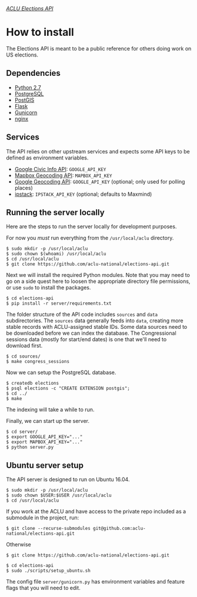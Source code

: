 [*ACLU Elections API*](https://github.com/aclu-national/elections-api)

# How to install

The Elections API is meant to be a public reference for others doing work on US elections.

## Dependencies

* [Python 2.7](https://www.python.org/)
* [PostgreSQL](https://www.postgresql.org/)
* [PostGIS](http://postgis.net/)
* [Flask](http://flask.pocoo.org/)
* [Gunicorn](http://gunicorn.org/)
* [nginx](https://www.nginx.com/)

## Services

The API relies on other upstream services and expects some API keys to be defined as environment variables.

* [Google Civic Info API](https://developers.google.com/civic-information/): `GOOGLE_API_KEY`
* [Mapbox Geocoding API](https://www.mapbox.com/api-documentation/#endpoints): `MAPBOX_API_KEY`
* [Google Geocoding API](https://developers.google.com/maps/documentation/geocoding/start): `GOOGLE_API_KEY` (optional; only used for polling places)
* [ipstack](https://ipstack.com/): `IPSTACK_API_KEY` (optional; defaults to Maxmind)

## Running the server locally

Here are the steps to run the server locally for development purposes.

For now you _must_ run everything from the `/usr/local/aclu` directory.

```
$ sudo mkdir -p /usr/local/aclu
$ sudo chown $(whoami) /usr/local/aclu
$ cd /usr/local/aclu
$ git clone https://github.com/aclu-national/elections-api.git
```

Next we will install the required Python modules. Note that you may need to go on a side quest here to loosen the appropriate directory file permissions, or use `sudo` to install the packages.

```
$ cd elections-api
$ pip install -r server/requirements.txt
```

The folder structure of the API code includes `sources` and `data` subdirectories. The `sources` data generally feeds into `data`, creating more stable records with ACLU-assigned stable IDs. Some data sources need to be downloaded before we can index the database. The Congressional sessions data (mostly for start/end dates) is one that we'll need to download first.

```
$ cd sources/
$ make congress_sessions
```

Now we can setup the PostgreSQL database.

```
$ createdb elections
$ psql elections -c "CREATE EXTENSION postgis";
$ cd ../
$ make
```

The indexing will take a while to run.

Finally, we can start up the server.

```
$ cd server/
$ export GOOGLE_API_KEY="..."
$ export MAPBOX_API_KEY="..."
$ python server.py
```

## Ubuntu server setup

The API server is designed to run on Ubuntu 16.04.

```
$ sudo mkdir -p /usr/local/aclu
$ sudo chown $USER:$USER /usr/local/aclu
$ cd /usr/local/aclu
```
If you work at the ACLU and have access to the private repo included as a submodule in the project, run:
```
$ git clone --recurse-submodules git@github.com:aclu-national/elections-api.git
```
Otherwise
```
$ git clone https://github.com/aclu-national/elections-api.git
```

```
$ cd elections-api
$ sudo ./scripts/setup_ubuntu.sh
```

The config file `server/gunicorn.py` has environment variables and feature flags that you will need to edit.
